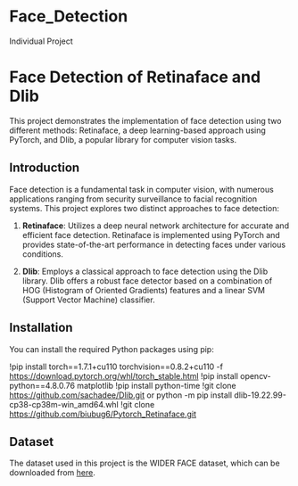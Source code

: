 # Face_Detection
Individual Project


#  Face Detection of Retinaface and Dlib 

This project demonstrates the implementation of face detection using two different methods: Retinaface, a deep learning-based approach using PyTorch, and Dlib, a popular library for computer vision tasks.

## Introduction

Face detection is a fundamental task in computer vision, with numerous applications ranging from security surveillance to facial recognition systems. This project explores two distinct approaches to face detection:

1. **Retinaface**: Utilizes a deep neural network architecture for accurate and efficient face detection. Retinaface is implemented using PyTorch and provides state-of-the-art performance in detecting faces under various conditions.

2. **Dlib**: Employs a classical approach to face detection using the Dlib library. Dlib offers a robust face detector based on a combination of HOG (Histogram of Oriented Gradients) features and a linear SVM (Support Vector Machine) classifier.

## Installation

You can install the required Python packages using pip:

!pip install torch==1.7.1+cu110 torchvision==0.8.2+cu110 -f https://download.pytorch.org/whl/torch_stable.html
!pip install opencv-python==4.8.0.76 matplotlib
!pip install python-time
!git clone https://github.com/sachadee/Dlib.git or python -m pip install dlib-19.22.99-cp38-cp38m-win_amd64.whl
!git clone https://github.com/biubug6/Pytorch_Retinaface.git

## Dataset

The dataset used in this project is the WIDER FACE dataset, which can be downloaded from [here](http://shuoyang1213.me/WIDERFACE/WiderFace_Results.html).

